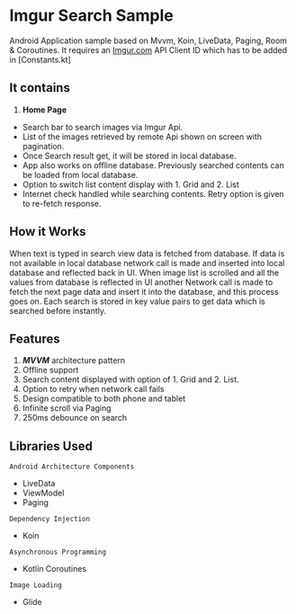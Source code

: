# Imgur Search Sample
Android Application sample based on Mvvm, Koin, LiveData, Paging, Room & Coroutines. It requires an [Imgur.com](https://imgur.com/) API Client ID which has to be added in [Constants.kt]

## It contains
1. **Home Page**
  * Search bar to search images via Imgur Api.
  * List of the images retrieved by remote Api shown on screen with pagination.
  * Once Search result get, it will be stored in local database. 
  * App also works on offline database. Previously searched contents can be loaded from local database.
  * Option to switch list content display with 1. Grid and 2. List
  * Internet check handled while searching contents. Retry option is given to re-fetch response.


## How it Works
When text is typed in search view data is fetched from database. If data is not available in local database network call is made and inserted into local database and reflected back in UI. 
When image list is scrolled and all the values from database is reflected in UI another Network call is made to fetch the next page data and insert it into the database, and this process goes on. 
Each search is stored in key value pairs to get data which is searched before instantly.

## Features
1. ***MVVM*** architecture pattern
2. Offline support
3. Search content displayed with option of 1. Grid and 2. List.
4. Option to retry when network call fails
5. Design compatible to both phone and tablet
6. Infinite scroll via Paging
7. 250ms debounce on search

## Libraries Used
 `Android Architecture Components`
* LiveData
* ViewModel
* Paging

 `Dependency Injection`
* Koin

 `Asynchronous Programming`
* Kotlin Coroutines

`Image Loading`
* Glide
 





